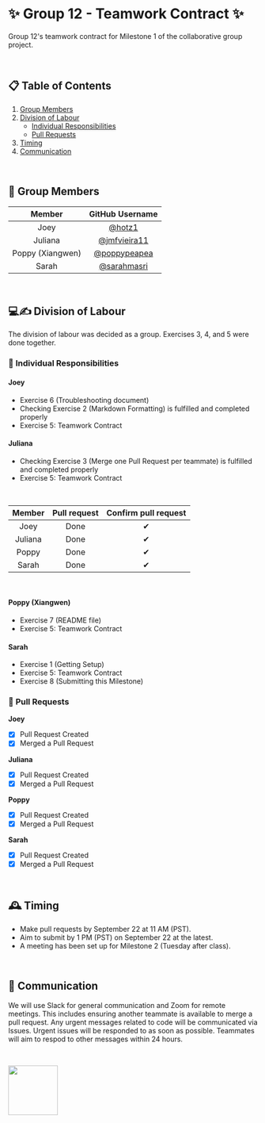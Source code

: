 # ✨ Group 12 - Teamwork Contract ✨

Group 12's teamwork contract for Milestone 1 of the collaborative group project.

$~$

## 📋 Table of Contents
1. [Group Members](#members)
2. [Division of Labour](#division)
   - [Individual Responsibilities](#individual)
   - [Pull Requests](#pullrequests)
3. [Timing](#timing)
4. [Communication](#communication)

$~$

## 🤝 <a name="members"></a> Group Members
Member | GitHub Username
| :---: | :---:
Joey | [@hotz1](https://github.com/hotz1)
Juliana | [@jmfvieira11](https://github.com/jmfvieira11)
Poppy (Xiangwen) | [@poppypeapea](https://github.com/poppypeapea)
Sarah | [@sarahmasri](https://github.com/sarahmasri)

$~$

## 💻✍️ <a name="division"></a> Division of Labour 

The division of labour was decided as a group. Exercises 3, 4, and 5 were done together.

### :bust_in_silhouette: <a name="individual"></a> Individual Responsibilities

#### **Joey**
- Exercise 6 (Troubleshooting document)
- Checking Exercise 2 (Markdown Formatting) is fulfilled and completed properly
- Exercise 5: Teamwork Contract

#### **Juliana**
- Checking Exercise 3 (Merge one Pull Request per teammate) is fulfilled and completed properly
- Exercise 5: Teamwork Contract
  
$~$

Member | Pull request | Confirm pull request
   :---:  |   :---:  |   :---:  
Joey| Done | ✔
Juliana | Done | ✔
Poppy | Done  |  ✔
Sarah | Done | ✔

$~$

#### **Poppy (Xiangwen)**
- Exercise 7 (README file)
- Exercise 5: Teamwork Contract

#### **Sarah**
- Exercise 1 (Getting Setup)
- Exercise 5: Teamwork Contract
- Exercise 8 (Submitting this Milestone)

### :busts_in_silhouette: <a name="pullrequests"></a> Pull Requests
**Joey**
- [x] Pull Request Created
- [x] Merged a Pull Request

**Juliana**
- [x] Pull Request Created
- [x] Merged a Pull Request

**Poppy**
- [x] Pull Request Created
- [x] Merged a Pull Request

**Sarah**
- [x] Pull Request Created
- [x] Merged a Pull Request

$~$

## 🕰️ <a name="timing"></a> Timing 

- Make pull requests by September 22 at 11 AM (PST).
- Aim to submit by 1 PM (PST) on September 22  at the latest.
- A meeting has been set up for Milestone 2 (Tuesday after class). 

$~$

## 💬 <a name="communication"></a> Communication 

We will use Slack for general communication and Zoom for remote meetings. This includes ensuring another teammate is available to merge a pull request. Any urgent messages related to code will be communicated via Issues. Urgent issues will be responded to as soon as possible. Teammates will aim to respod to other messages within 24 hours. 

$~$

<img src= "https://cdn-icons-png.flaticon.com/256/7564/7564847.png" width="100" height="100">

